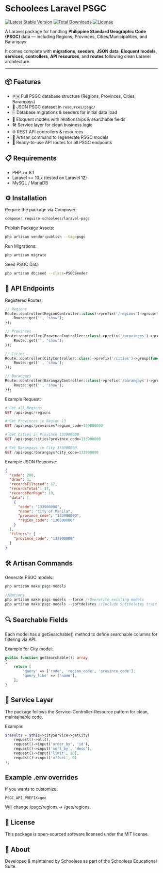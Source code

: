 # Schoolees Laravel PSGC

[![Latest Stable Version](https://img.shields.io/packagist/v/schoolees/laravel-psgc.svg?style=flat-square)](https://packagist.org/packages/schoolees/laravel-psgc)
[![Total Downloads](https://img.shields.io/packagist/dt/schoolees/laravel-psgc.svg?style=flat-square)](https://packagist.org/packages/schoolees/laravel-psgc)
[![License](https://img.shields.io/packagist/l/schoolees/laravel-psgc.svg?style=flat-square)](LICENSE)

A Laravel package for handling **Philippine Standard Geographic Code (PSGC)** data — including Regions, Provinces, Cities/Municipalities, and Barangays.  

It comes complete with **migrations**, **seeders**, **JSON data**, **Eloquent models**, **services**, **controllers**, **API resources**, and **routes** following clean Laravel architecture.

---

## 📦 Features
- 🇵🇭 Full PSGC database structure (Regions, Provinces, Cities, Barangays)
- 📂 JSON PSGC dataset in `resources/psgc/`
- 🗄 Database migrations & seeders for initial data load
- 🧩 Eloquent models with relationships & searchable fields
- 🛠 Service layer for clean business logic
- 🌐 REST API controllers & resources
- 🚀 Artisan command to regenerate PSGC models
- 📡 Ready-to-use API routes for all PSGC endpoints

## 📋 Requirements
- PHP >= 8.1
- Laravel >= 10.x (tested on Laravel 12)
- MySQL / MariaDB

## ⚙️ Installation

Require the package via Composer:
```bash
composer require schoolees/laravel-psgc
```

Publish Package Assets:
```bash
php artisan vendor:publish --tag=psgc
```

Run Migrations:
```bash
php artisan migrate
```

Seed PSGC Data
```bash
php artisan db:seed --class=PSGCSeeder
```

## 📡 API Endpoints

Registered Routes:
```php
// Regions
Route::controller(RegionController::class)->prefix('/regions')->group(function () {
    Route::get('', 'show');
});

// Provinces
Route::controller(ProvinceController::class)->prefix('/provinces')->group(function () {
    Route::get('', 'show');
});

// Cities
Route::controller(CityController::class)->prefix('/cities')->group(function () {
    Route::get('', 'show');
});

// Barangays
Route::controller(BarangayController::class)->prefix('/barangays')->group(function () {
    Route::get('', 'show');
});
```

Example Request:
```php
# Get all Regions
GET /api/psgc/regions

# Get Provinces in Region 13
GET /api/psgc/provinces?region_code=130000000

# Get Cities in Province 133900000
GET /api/psgc/cities?province_code=133900000

# Get Barangays in City 133900000
GET /api/psgc/barangays?city_code=133900000
```

Example JSON Response:
```json
{
  "code": 200,
  "draw": 1,
  "recordsFiltered": 17,
  "recordsTotal": 17,
  "recordsPerPage": 10,
  "data": [
    {
      "code": "133900000",
      "name": "City of Manila",
      "province_code": "133900000",
      "region_code": "130000000"
    }
  ],
  "filters": {
    "province_code": "133900000"
  }
}
```

## 🛠 Artisan Commands

Generate PSGC models:
```php
php artisan make:psgc-models

//Options
php artisan make:psgc-models --force //Overwrite existing models
php artisan make:psgc-models --softdeletes //Include SoftDeletes trait
```

## 🔍 Searchable Fields
Each model has a getSearchable() method to define searchable columns for filtering via API.

Example for City model:
```php
public function getSearchable(): array
{
    return [
        'query' => ['code', 'region_code', 'province_code'],
        'query_like' => ['name'],
    ];
}
```

## 🧩 Service Layer
The package follows the Service-Controller-Resource pattern for clean, maintainable code.

Example:
```php
$results = $this->cityService->getCity(
    request()->all(),
    request()->input('order_by', 'id'),
    request()->input('sort_by', 'desc'),
    request()->input('limit', 10),
    request()->input('offset', 0)
);
```

## Example .env overrides
If you wants to customize:
```env
PSGC_API_PREFIX=geo
```
Will change /psgc/regions -> /geo/regions.

## 📜 License
This package is open-sourced software licensed under the MIT license.

## 🏢 About
Developed & maintained by Schoolees as part of the Schoolees Educational Suite.











